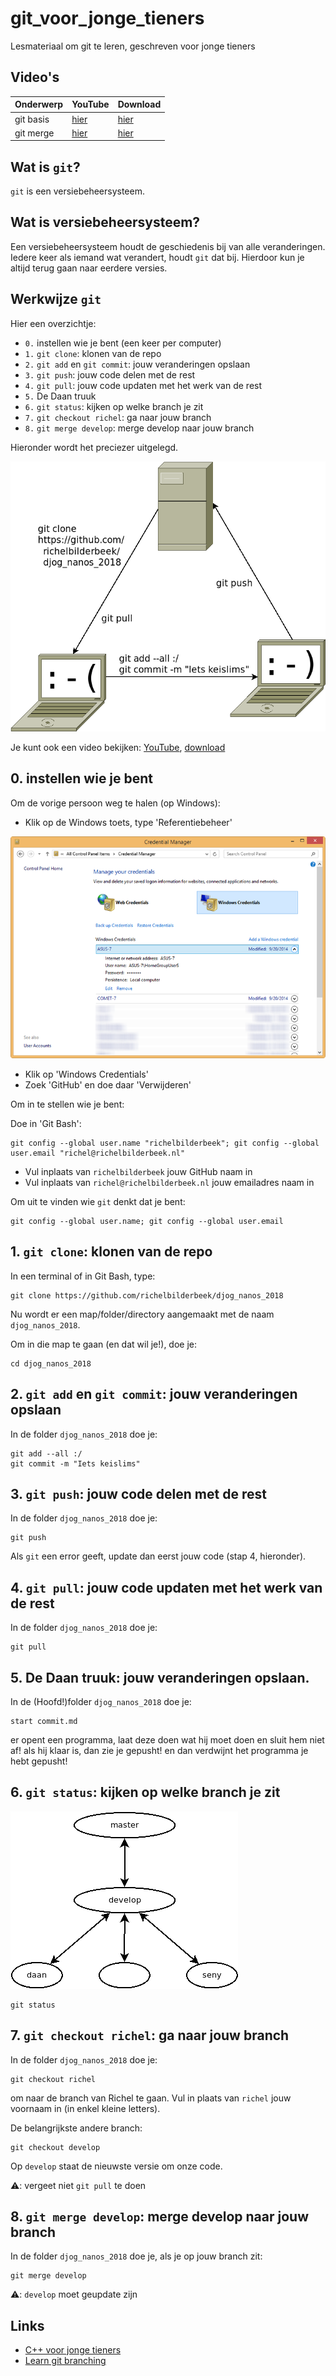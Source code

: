 # git_voor_jonge_tieners

Lesmateriaal om git te leren, geschreven voor jonge tieners

## Video's

Onderwerp|YouTube   |Download
---------|----------|--------
git basis|[hier](https://youtu.be/lzIYHH5JbmM)|[hier](http://richelbilderbeek.nl/git_voor_jonge_tieners.ogv)
git merge|[hier](https://youtu.be/hXiwmCwcwko)|[hier](http://richelbilderbeek.nl/git_merge.ogv)

## Wat is `git`?

`git` is een versiebeheersysteem.

## Wat is versiebeheersysteem?

Een versiebeheersysteem houdt de geschiedenis bij van alle veranderingen.
Iedere keer als iemand wat verandert, houdt `git` dat bij.
Hierdoor kun je altijd terug gaan naar eerdere versies.

## Werkwijze `git`

Hier een overzichtje:

 * `0.` instellen wie je bent (een keer per computer)
 * `1.` `git clone`: klonen van de repo
 * `2.` `git add` en `git commit`: jouw veranderingen opslaan
 * `3.` `git push`: jouw code delen met de rest
 * `4.` `git pull`: jouw code updaten met het werk van de rest
 * `5.` De Daan truuk
 * `6.` `git status`: kijken op welke branch je zit
 * `7.` `git checkout richel`: ga naar jouw branch
 * `8.` `git merge develop`: merge develop naar jouw branch

Hieronder wordt het preciezer uitgelegd.

![Werkwijze git](git.png)

Je kunt ook een video bekijken: [YouTube](https://youtu.be/lzIYHH5JbmM), [download](http://richelbilderbeek.nl/git_voor_jonge_tieners.ogv)

## 0. instellen wie je bent

Om de vorige persoon weg te halen (op Windows):

 * Klik op de Windows toets, type 'Referentiebeheer'

![](referentie_beheer.png)

 * Klik op 'Windows Credentials'
 * Zoek 'GitHub' en doe daar 'Verwijderen'


Om in te stellen wie je bent:

Doe in 'Git Bash':

```
git config --global user.name "richelbilderbeek"; git config --global user.email "richel@richelbilderbeek.nl"
```

 * Vul inplaats van `richelbilderbeek` jouw GitHub naam in
 * Vul inplaats van `richel@richelbilderbeek.nl` jouw emailadres naam in

Om uit te vinden wie `git` denkt dat je bent:

```
git config --global user.name; git config --global user.email
```

## 1. `git clone`: klonen van de repo

In een terminal of in Git Bash, type:

```
git clone https://github.com/richelbilderbeek/djog_nanos_2018
```

Nu wordt er een map/folder/directory aangemaakt met de naam `djog_nanos_2018`.

Om in die map te gaan (en dat wil je!), doe je:

```
cd djog_nanos_2018
```


## 2. `git add` en `git commit`: jouw veranderingen opslaan

In de folder `djog_nanos_2018` doe je:

```
git add --all :/
git commit -m "Iets keislims"
```

## 3. `git push`: jouw code delen met de rest

In de folder `djog_nanos_2018` doe je:

```
git push
```

Als `git` een error geeft, update dan eerst jouw code (stap 4, hieronder).

## 4. `git pull`: jouw code updaten met het werk van de rest

In de folder `djog_nanos_2018` doe je:

```
git pull
```

## 5. De Daan truuk: jouw veranderingen opslaan.

In de (Hoofd!)folder `djog_nanos_2018` doe je:

```
start commit.md
```
er opent een programma, laat deze doen wat hij moet doen en sluit hem niet af!
als hij klaar is, dan zie je gepusht! en dan verdwijnt het programma
je hebt gepusht!

## 6. `git status`: kijken op welke branch je zit

![](git_branches.png)

```
git status
```

## 7. `git checkout richel`: ga naar jouw branch



In de folder `djog_nanos_2018` doe je:

```
git checkout richel
```

om naar de branch van Richel te gaan. Vul in plaats van `richel` jouw voornaam
in (in enkel kleine letters).

De belangrijkste andere branch:

```
git checkout develop
```

Op `develop` staat de nieuwste versie om onze code.

:warning:: vergeet niet `git pull` te doen 

## 8. `git merge develop`: merge develop naar jouw branch

In de folder `djog_nanos_2018` doe je, als je op jouw branch zit:

```
git merge develop
```

:warning:: `develop` moet geupdate zijn

## Links

 * [C++ voor jonge tieners](https://github.com/richelbilderbeek/cpp_voor_jonge_tieners)
 * [Learn git branching](https://github.com/pcottle/learnGitBranching)

